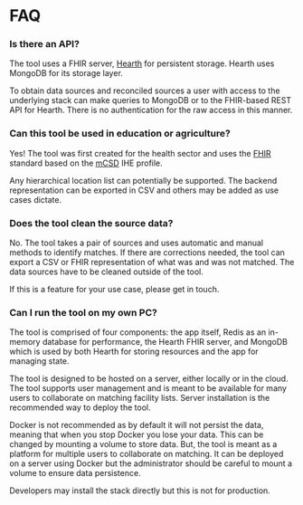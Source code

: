 # FAQ

### Is there an API?

The tool uses a FHIR server, [Hearth](https://github.com/jembi/hearth) for persistent storage. Hearth uses MongoDB for its storage layer. 

To obtain data sources and reconciled sources a user with access to the underlying stack can make queries to MongoDB or to the FHIR-based REST API for Hearth. There is no authentication for the raw access in this manner.

### Can this tool be used in education or agriculture?

Yes! The tool was first created for the health sector and uses the [FHIR](https://www.hl7.org/fhir/overview.html) standard based on the [mCSD](https://wiki.ihe.net/index.php/Mobile_Care_Services_Discovery_(mCSD)) IHE profile.

Any hierarchical location list can potentially be supported. The backend representation can be exported in CSV and others may be added as use cases dictate.

### Does the tool clean the source data?

No. The tool takes a pair of sources and uses automatic and manual methods to identify matches. If there are corrections needed, the tool can export a CSV or FHIR representation of what was and was not matched. The data sources have to be cleaned outside of the tool.

If this is a feature for your use case, please get in touch.

### Can I run the tool on my own PC?

The tool is comprised of four components: the app itself, Redis as an in-memory database for performance, the Hearth FHIR server, and MongoDB which is used by both Hearth for storing resources and the app for managing state.

The tool is designed to be hosted on a server, either locally or in the cloud. The tool supports user management and is meant to be available for many users to collaborate on matching facility lists. Server installation is the recommended way to deploy the tool.

Docker is not recommended as by default it will not persist the data, meaning that when you stop Docker you lose your data. This can be changed by mounting a volume to store data. But, the tool is meant as a platform for multiple users to collaborate on matching. It can be deployed on a server using Docker but the administrator should be careful to mount a volume to ensure data persistence.

Developers may install the stack directly but this is not for production.



